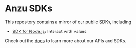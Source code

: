 # Anzu SDKs

This repository contains a mirror of our public SDKs, including

- [SDK for Node.js](./anzu-sdk-node): Interact with values

Check out the [docs](https://anzuhq.com/docs) to learn more about our APIs and SDKs.
